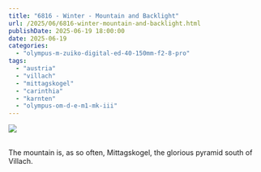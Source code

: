 ```yaml
---
title: "6816 - Winter - Mountain and Backlight"
url: /2025/06/6816-winter-mountain-and-backlight.html
publishDate: 2025-06-19 18:00:00
date: 2025-06-19
categories:
  - "olympus-m-zuiko-digital-ed-40-150mm-f2-8-pro"
tags:
  - "austria"
  - "villach"
  - "mittagskogel"
  - "carinthia"
  - "karnten"
  - "olympus-om-d-e-m1-mk-iii"
---
```

<div class="container">
<div class="center"><a target="_blank" href="https://d25zfm9zpd7gm5.cloudfront.net/1200x1200/2020/20201226_154315_lr.jpg"><img class="webfeedsFeaturedVisual" src="https://d25zfm9zpd7gm5.cloudfront.net/0600x0600/2020/20201226_154315_lr.jpg" /></a></div>
</div>
<br />

The mountain is, as so often, Mittagskogel, the glorious
pyramid south of Villach.
